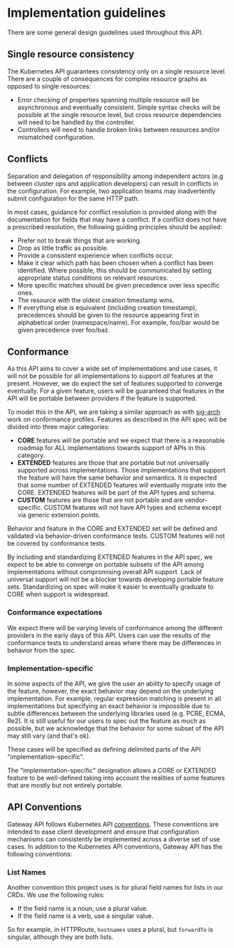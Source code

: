 # Implementation guidelines

There are some general design guidelines used throughout this API.

## Single resource consistency

The Kubernetes API guarantees consistency only on a single resource level. There
are a couple of consequences for complex resource graphs as opposed to single
resources:

*   Error checking of properties spanning multiple resource will be asynchronous
    and eventually consistent. Simple syntax checks will be possible at the
    single resource level, but cross resource dependencies will need to be
    handled by the controller.
*   Controllers will need to handle broken links between resources and/or
    mismatched configuration.

## Conflicts

Separation and delegation of responsibility among independent actors (e.g
between cluster ops and application developers) can result in conflicts in the
configuration. For example, two application teams may inadvertently submit
configuration for the same HTTP path.

In most cases, guidance for conflict resolution is provided along with the
documentation for fields that may have a conflict. If a conflict does not have a
prescribed resolution, the following guiding principles should be applied:

* Prefer not to break things that are working.
* Drop as little traffic as possible.
* Provide a consistent experience when conflicts occur.
* Make it clear which path has been chosen when a conflict has been identified.
  Where possible, this should be communicated by setting appropriate status
  conditions on relevant resources.
* More specific matches should be given precedence over less specific ones.
* The resource with the oldest creation timestamp wins.
* If everything else is equivalent (including creation timestamp), precedences
  should be given to the resource appearing first in alphabetical order
  (namespace/name). For example, foo/bar would be given precedence over foo/baz.

## Conformance

As this API aims to cover a wide set of implementations and use cases,
it will not be possible for all implementations to support *all*
features at the present. However, we do expect the set of features
supported to converge eventually. For a given feature, users will be
guaranteed that features in the API will be portable between providers
if the feature is supported.

To model this in the API, we are taking a similar approach as with
[sig-arch][sig-arch-bdd] work on conformance profiles. Features as
described in the API spec will be divided into three major categories:

[sig-arch-bdd]: https://github.com/kubernetes/enhancements/tree/master/keps/sig-architecture/960-conformance-behaviors

* **CORE** features will be portable and we expect that there is a
  reasonable roadmap for ALL implementations towards support of APIs
  in this category.
* **EXTENDED** features are those that are portable but not
  universally supported across implementations. Those implementations
  that support the feature will have the same behavior and
  semantics. It is expected that some number of EXTENDED features will
  eventually migrate into the CORE. EXTENDED features will be part of
  the API types and schema.
* **CUSTOM** features are those that are not portable and are
  vendor-specific. CUSTOM features will not have API types and schema
  except via generic extension points.

Behavior and feature in the CORE and EXTENDED set will be defined and
validated via behavior-driven conformance tests. CUSTOM features will
not be covered by conformance tests.

By including and standardizing EXTENDED features in the API spec, we
expect to be able to converge on portable subsets of the API among
implementations without compromising overall API support. Lack of
universal support will not be a blocker towards developing portable
feature sets. Standardizing on spec will make it easier to eventually
graduate to CORE when support is widespread.

### Conformance expectations

We expect there will be varying levels of conformance among the
different providers in the early days of this API. Users can use the
results of the conformance tests to understand areas where there may
be differences in behavior from the spec.

### Implementation-specific

In some aspects of the API, we give the user an ability to specify usage of the
feature, however, the exact behavior may depend on the underlying
implementation. For example, regular expression matching is present in all
implementations but specifying an exact behavior is impossible due to
subtle differences between the underlying libraries used (e.g. PCRE, ECMA,
Re2). It is still useful for our users to spec out the feature as much as
possible, but we acknowledge that the behavior for some subset of the API may
still vary (and that's ok).

These cases will be specified as defining delimited parts of the API
"implementation-specific".

The "implementation-specific" designation allows a CORE or EXTENDED feature to
be well-defined taking into account the realities of some features that are
mostly but not entirely portable.

## API Conventions

Gateway API follows Kubernetes API [conventions][1]. These conventions
are intended to ease client development and ensure that configuration
mechanisms can consistently be implemented across a diverse set of use
cases. In addition to the Kubernetes API conventions, Gateway API has the
following conventions:

### List Names

Another convention this project uses is for plural field names for lists
in our CRDs. We use the following rules:

- If the field name is a noun, use a plural value.
- If the field name is a verb, use a singular value.

So for example, in HTTPRoute, `hostnames` uses a plural, but `forwardTo` is singular,
although they are both lists.

[1]: https://github.com/kubernetes/community/blob/master/contributors/devel/sig-architecture/api-conventions.md
